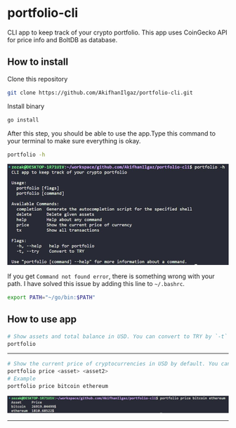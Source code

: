 # portfolio-cli

CLI app to keep track of your crypto portfolio. This app uses CoinGecko API for price info and BoltDB as database.

## How to install

Clone this repository

```bash
git clone https://github.com/AkifhanIlgaz/portfolio-cli.git
```

Install binary

```bash
go install
```

After this step, you should be able to use the app.Type this command to your terminal to make sure everything is okay.

```bash
portfolio -h
```

![help](https://github.com/AkifhanIlgaz/portfolio-cli/blob/main/readme-imgs/portfolio-h.jpg)

If you get `Command not found error`, there is something wrong with your path. I have solved this issue by adding this line to `~/.bashrc`.

```bash
export PATH="~/go/bin:$PATH"
```

## How to use app

```bash
# Show assets and total balance in USD. You can convert to TRY by `-t` flag
portfolio
```

---

```bash
# Show the current price of cryptocurrencies in USD by default. You can convert to TRY by `-t` flag
portfolio price <asset> <asset2>
# Example
portfolio price bitcoin ethereum
```

![help](https://github.com/AkifhanIlgaz/portfolio-cli/blob/main/readme-imgs/price-bitcoin-ethereum.jpg)

---
